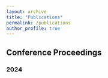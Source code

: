 ```yaml
---
layout: archive
title: "Publications"
permalink: /publications
author_profile: true
---
```


## Conference Proceedings
### 2024


